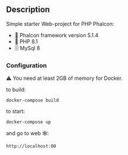 ## Description
Simple starter Web-project for PHP Phalcon:
- 🦅 Phalcon framework version 5.1.4
- 🐘 PHP 8.1
- 🗄 MySql 8

### Configuration
⚠️ You need at least 2GB of memory for Docker.

to build:
```shell
docker-compose build
```

to start:
```shell
docker-compose up
```

and go to web 🕸: 
```
http://localhost:80
```
